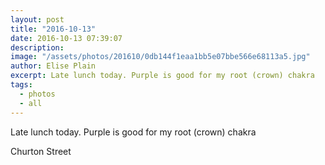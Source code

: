 ```yaml
---
layout: post
title: "2016-10-13"
date: 2016-10-13 07:39:07
description: 
image: "/assets/photos/201610/0db144f1eaa1bb5e07bbe566e68113a5.jpg"
author: Elise Plain
excerpt: Late lunch today. Purple is good for my root (crown) chakra
tags: 
  - photos
  - all
---
```


Late lunch today. Purple is good for my root (crown) chakra
<p></p>
Churton Street